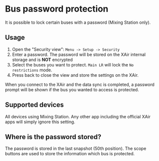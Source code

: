 # Bus password protection
It is possible to lock certain buses with a password (Mixing Station only).


## Usage
1. Open the "Security view": `Menu -> Setup -> Security`
2. Enter a password. The password will be stored on the XAir internal storage and is **NOT** encrypted
3. Select the buses you want to protect. `Main LR` will lock the `No restrictions` mode.
4. Press back to close the view and store the settings on the XAir.

When you connect to the XAir and the data sync is completed, a password prompt will be shown if the bus you wanted to access is protected.

## Supported devices
All devices using Mixing Station. Any other app including the official XAir apps will simply ignore this setting.

## Where is the password stored?
The password is stored in the last snapshot (50th position). The scope buttons are used to store the information which bus is protected.
